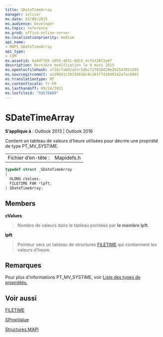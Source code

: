 ```yaml
---
title: SDateTimeArray
manager: soliver
ms.date: 03/09/2015
ms.audience: Developer
ms.topic: reference
ms.prod: office-online-server
ms.localizationpriority: medium
api_name:
- MAPI.SDateTimeArray
api_type:
- COM
ms.assetid: 6a0dff65-1055-487c-9d15-4cfe336f2ad7
description: Dernière modification le 9 mars 2015
ms.openlocfilehash: af16c7ab02a2cc5dbc72f828d29e292547051d95
ms.sourcegitcommit: a1d9041c20256616c9c183f7d1049142a7ac6991
ms.translationtype: MT
ms.contentlocale: fr-FR
ms.lasthandoff: 09/24/2021
ms.locfileid: "59578689"
---
```

# <a name="sdatetimearray"></a>SDateTimeArray

  
  
**S’applique à** : Outlook 2013 | Outlook 2016 
  
Contient un tableau de valeurs d’heure utilisées pour décrire une propriété de type PT_MV_SYSTIME.
  
|||
|:-----|:-----|
|Fichier d’en-tête :  <br/> |Mapidefs.h  <br/> |
   
```cpp
typedef struct _SDateTimeArray
{
  ULONG cValues;
  FILETIME FAR *lpft;
} SDateTimeArray;

```

## <a name="members"></a>Members

 **cValues**
  
> Nombre de valeurs dans le tableau pointées par **le membre lpft.** 
    
 **lpft**
  
> Pointeur vers un tableau de structures [FILETIME](filetime.md) qui contiennent les valeurs d’heure. 
    
## <a name="remarks"></a>Remarques

Pour plus d’informations PT_MV_SYSTIME, voir [Liste des types de propriétés.](property-types.md)
  
## <a name="see-also"></a>Voir aussi



[FILETIME](filetime.md)
  
[SPropValue](spropvalue.md)


[Structures MAPI](mapi-structures.md)

